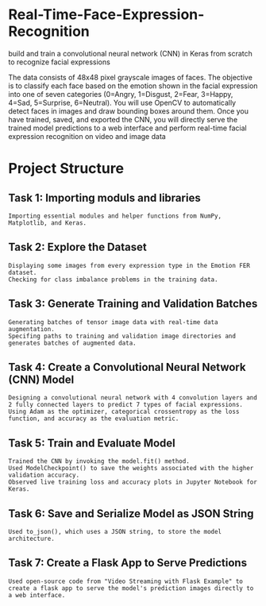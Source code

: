 # Real-Time-Face-Expression-Recognition
build and train a convolutional neural network (CNN) in Keras from scratch to recognize facial expressions


The data consists of 48x48 pixel grayscale images of faces. The objective is to classify each face based on the emotion shown in the facial expression into one of seven categories (0=Angry, 1=Disgust, 2=Fear, 3=Happy, 4=Sad, 5=Surprise, 6=Neutral). You will use OpenCV to automatically detect faces in images and draw bounding boxes around them. Once you have trained, saved, and exported the CNN, you will directly serve the trained model predictions to a web interface and perform real-time facial expression recognition on video and image data

# Project Structure

## Task 1: Importing moduls and libraries
    Importing essential modules and helper functions from NumPy, Matplotlib, and Keras.
## Task 2: Explore the Dataset
    Displaying some images from every expression type in the Emotion FER dataset.
    Checking for class imbalance problems in the training data.
## Task 3: Generate Training and Validation Batches
    Generating batches of tensor image data with real-time data augmentation.
    Specifing paths to training and validation image directories and generates batches of augmented data.
## Task 4: Create a Convolutional Neural Network (CNN) Model
    Designing a convolutional neural network with 4 convolution layers and 2 fully connected layers to predict 7 types of facial expressions.
    Using Adam as the optimizer, categorical crossentropy as the loss function, and accuracy as the evaluation metric.
## Task 5: Train and Evaluate Model
    Trained the CNN by invoking the model.fit() method.
    Used ModelCheckpoint() to save the weights associated with the higher validation accuracy.
    Observed live training loss and accuracy plots in Jupyter Notebook for Keras.
## Task 6: Save and Serialize Model as JSON String
    Used to_json(), which uses a JSON string, to store the model architecture.
## Task 7: Create a Flask App to Serve Predictions
    Used open-source code from "Video Streaming with Flask Example" to create a flask app to serve the model's prediction images directly to a web interface.
